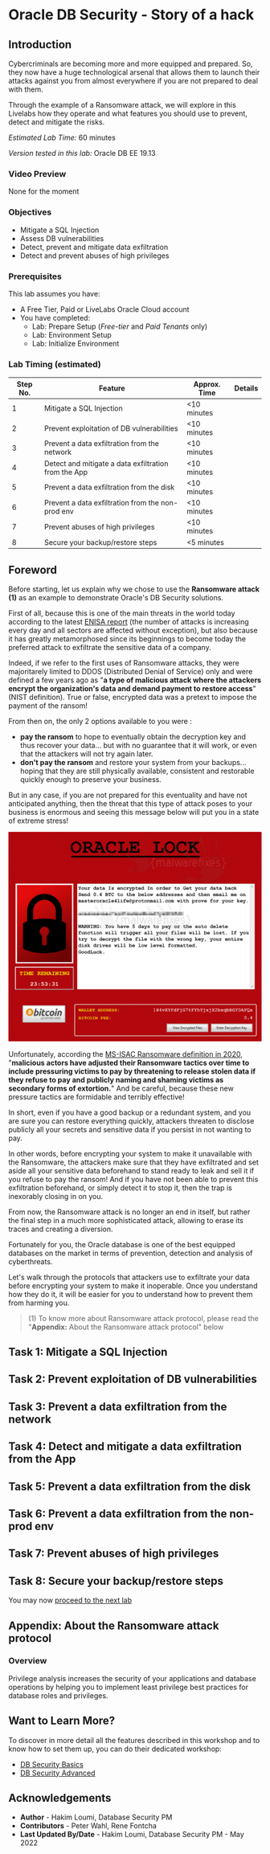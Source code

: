 # Oracle DB Security - Story of a hack

## Introduction
Cybercriminals are becoming more and more equipped and prepared. So, they now have a huge technological arsenal that allows them to launch their attacks against you from almost everywhere if you are not prepared to deal with them.

Through the example of a Ransomware attack, we will explore in this Livelabs how they operate and what features you should use to prevent, detect and mitigate the risks.

*Estimated Lab Time:* 60 minutes

*Version tested in this lab:* Oracle DB EE 19.13

### Video Preview
None for the moment

### Objectives
- Mitigate a SQL Injection
- Assess DB vulnerabilities
- Detect, prevent and mitigate data exfiltration
- Detect and prevent abuses of high privileges

### Prerequisites
This lab assumes you have:
- A Free Tier, Paid or LiveLabs Oracle Cloud account
- You have completed:
    - Lab: Prepare Setup (*Free-tier* and *Paid Tenants* only)
    - Lab: Environment Setup
    - Lab: Initialize Environment

### Lab Timing (estimated)

| Step No. | Feature | Approx. Time | Details |
|--|------------------------------------------------------------|-------------|--------------------|
| 1| Mitigate a SQL Injection | <10 minutes||
| 2| Prevent exploitation of DB vulnerabilities | <10 minutes||
| 3| Prevent a data exfiltration from the network | <10 minutes||
| 4| Detect and mitigate a data exfiltration from the App | <10 minutes||
| 5| Prevent a data exfiltration from the disk | <10 minutes||
| 6| Prevent a data exfiltration from the non-prod env | <10 minutes||
| 7| Prevent abuses of high privileges | <10 minutes||
| 8| Secure your backup/restore steps | <5 minutes||

## Foreword
Before starting, let us explain why we chose to use the **Ransomware attack (1)** as an example to demonstrate Oracle's DB Security solutions.

First of all, because this is one of the main threats in the world today according to the latest [ENISA report](https://www.enisa.europa.eu/publications/enisa-threat-landscape-2021) (the number of attacks is increasing every day and all sectors are affected without exception), but also because it has greatly metamorphosed since its beginnings to become today the preferred attack to exfiltrate the sensitive data of a company.

Indeed, if we refer to the first uses of Ransomware attacks, they were majoritarely limited to DDOS (Distributed Denial of Service) only and were defined a few years ago as "**a type of malicious attack where the attackers encrypt the organization's data and demand payment to restore access**" (NIST definition). True or false, encrypted data was a pretext to impose the payment of the ransom!

From then on, the only 2 options available to you were :
- **pay the ransom** to hope to eventually obtain the decryption key and thus recover your data... but with no guarantee that it will work, or even that the attackers will not try again later.
- **don't pay the ransom** and restore your system from your backups... hoping that they are still physically available, consistent and restorable quickly enough to preserve your business.

But in any case, if you are not prepared for this eventuality and have not anticipated anything, then the threat that this type of attack poses to your business is enormous and seeing this message below will put you in a state of extreme stress!

![](./images/hack-001.png "Concept")

Unfortunately, according the [MS-ISAC Ransomware definition in 2020](https://www.google.com/url?sa=t&rct=j&q=&esrc=s&source=web&cd=&ved=2ahUKEwjAo9Wi_fX3AhUG_IUKHVTIDcUQFnoECBUQAQ&url=https%3A%2F%2Fwww.cisa.gov%2Fsites%2Fdefault%2Ffiles%2Fpublications%2FCISA_MS-ISAC_Ransomware%2520Guide_S508C.pdf&usg=AOvVaw1T7xwLzdEx9zlCoNSNytU0), "**malicious actors have adjusted their Ransomware tactics over time to include pressuring victims to pay by threatening to release stolen data if they refuse to pay and publicly naming and shaming victims as secondary forms of extortion.**"
And be careful, because these new pressure tactics are formidable and terribly effective!

In short, even if you have a good backup or a redundant system, and you are sure you can restore everything quickly, attackers threaten to disclose publicly all your secrets and sensitive data if you persist in not wanting to pay.

In other words, before encrypting your system to make it unavailable with the Ransomware, the attackers make sure that they have exfiltrated and set aside all your sensitive data beforehand to stand ready to leak and sell it if you refuse to pay the ransom!
And if you have not been able to prevent this exfiltration beforehand, or simply detect it to stop it, then the trap is inexorably closing in on you.

From now, the Ransomware attack is no longer an end in itself, but rather the final step in a much more sophisticated attack, allowing to erase its traces and creating a diversion.

Fortunately for you, the Oracle database is one of the best equipped databases on the market in terms of prevention, detection and analysis of cyberthreats.

Let's walk through the protocols that attackers use to exfiltrate your data before encrypting your system to make it inoperable.
Once you understand how they do it, it will be easier for you to understand how to prevent them from harming you.

>(1) To know more about Ransomware attack protocol, please read the "**Appendix:** About the Ransomware attack protocol" below

## Task 1: Mitigate a SQL Injection

## Task 2: Prevent exploitation of DB vulnerabilities

## Task 3: Prevent a data exfiltration from the network

## Task 4: Detect and mitigate a data exfiltration from the App

## Task 5: Prevent a data exfiltration from the disk

## Task 6: Prevent a data exfiltration from the non-prod env

## Task 7: Prevent abuses of high privileges

## Task 8: Secure your backup/restore steps


<!--
**Before beginning this lab**, make sure you have performed steps 1 to 4 of the Transparent Data Encryption (TDE) Livelabs!

If you didn't execute them yet, do it right now by following the instructions below:

1. Open a Terminal session on your **DBSec-Lab** VM as OS user *oracle*

    ````
    <copy>sudo su - oracle</copy>
    ````

    **Note**: If you are using a remote desktop session, double-click on the *Terminal* icon on the desktop to launch a session

2. Go to the TDE scripts directory

    ````
    <copy>cd $DBSEC_LABS/tde</copy>
    ````

3. Make sure you have a cold-backup of your database (**the DB will reboot!**)

    ````
    <copy>./tde_backup_db.sh</copy>
    ````

    ![](../advanced-security/tde/images/tde-001.png " ")

-->

You may now [proceed to the next lab](#next)

## **Appendix**: About the Ransomware attack protocol
### **Overview**
Privilege analysis increases the security of your applications and database operations by helping you to implement least privilege best practices for database roles and privileges.

## Want to Learn More?
To discover in more detail all the features described in this workshop and to know how to set them up, you can do their dedicated workshop:
- [DB Security Basics](https://apexapps.oracle.com/pls/apex/dbpm/r/livelabs/view-workshop?wid=698)
- [DB Security Advanced](https://apexapps.oracle.com/pls/apex/dbpm/r/livelabs/view-workshop?wid=726)

## Acknowledgements
- **Author** - Hakim Loumi, Database Security PM
- **Contributors** - Peter Wahl, Rene Fontcha
- **Last Updated By/Date** - Hakim Loumi, Database Security PM - May 2022
